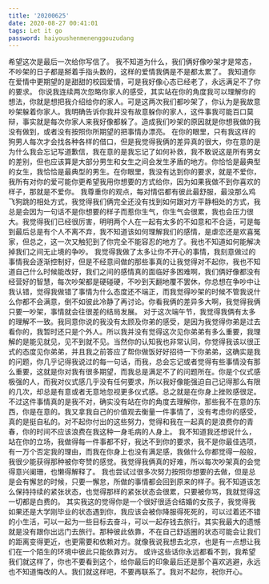 ```yaml
---
title: '20200625'
date: 2020-08-27 00:41:01
tags: Let it go
password: haiyoushenmenenggouzudang
---
```


希望这次是最后一次给你写信了。
我不知道为什么，我们俩好像吵架才是常态，不吵架的日子都是掰着手指头数的，这样的爱情我俩是不是都太累了。
我知道你在爱情中更期望的是甜甜的校园爱情，可是我好像心态已经老了，永远满足不了你的要求。
你说我连续两次忽略你家人的感受，其实站在你的角度我可以理解你的想法，你就是想把我介绍给你的家人。可是这两次我们都吵架了，你认为是我故意吵架躲着你家人。我明确告诉你我并没有故意躲你的家人，这件事我可能百口莫辩，事实就是每次你家人来我好像都躲了。造成我们吵架的原因就是你想我做的我没有做到，或者没有按照你所期望的把事情办漂亮。
在你的眼里，只有我这样的狗男人每次才会找各种各样的借口，但是我觉得我俩的差异真的很大，你在意的是为什么我会忘记写道歉信，我在意的是我忘记了如何补救，我不敢说这是所有男女的差别，但也应该算是大部分男生和女生之间会发生矛盾的地方。你恰恰是最典型的女生，我恰恰是最典型的男生。在你眼里，我没有达到你的要求，就是不爱你，我所有对你的爱可能你更希望我用你想要的方式给你，因为如果我做不到你喜欢的样子，那就是不爱你。
我尊重你的观点，每对情侣都有彼此最舒服，最没那么鸡飞狗跳的相处方式，我觉得我们俩完全还没有找到如何跟对方平静相处的方式，我总是会因为一句话不是你想要的样子而惹你生气，你生气会很累，我也会压力很大。我觉得我们已经很厉害，明明两个人在一起有太多的不如意和不合适，可是每到最后总是有个人不离不弃，我不知道该如何理解我们的感情，是虐恋还是欢喜冤家，但总之，这一次又触犯到了你完全不能容忍的地方了。我也不知道如何能解决掉我们之间无止境的争吵。
我觉得我做了太多让你不开心的事情，我刻意做过的事情我会逐渐控制好，但是不经意间做的那些事真的让我觉得对不起你，我也不知道自己什么时候能改好，我们之间的感情真的面临好多困难啊，我们俩好像都没有经营好的智慧，每次吵架都是硬碰硬，不吵到天翻地覆不罢休，你总想在争吵中让我认错，觉得我做错了事情为什么态度还不端正，而我觉得吵架的时候不管我说什么你都不会满意，倒不如彼此冷静了再讨论。你看我俩的差异多大啊，我觉得我俩只要一吵架，事情就会往很差的结局发展。
对于这次端午节，我觉得我俩有太多的理解不一致。我同意你说的我没有太顾及你弟的感受，是因为我觉得你弟是过去看你的，我暂时还只是个外人。所以我并没有觉得这次见你弟弟有多么重要，我理解的是能见就见，见不到就不见。当然你的认知我也非常认同，你觉得我该以很正式的态度见你弟弟，并且我之前答应了帮你做饭好好招待一下你弟弟，这确实是我的问题，你几乎记得我说过的每一句话，而我，总会忘记或者觉得有些事情没有那么重要，这就是你对我有很多期望，而我总是满足不了的问题所在。你是个仪式感极强的人，而我对仪式感几乎没有任何要求，所以我好像能强迫自己记得那么有限的几次，却总是有意或者无意地忽视更多仪式感。总之就是在你身上挫败感很足。
不过这件事情真的是我不对，确实没有站在你的角度去理解你，那些我不在意的东西，你是在意的。我又拿我自己的价值观去衡量一件事情了，没有考虑你的感受，真的是挺自私的。对不起你付出的这些努力，觉得和我在一起真的是浪费你的青春，你的时间不应该浪费在我这种一身毛病的人身上。
我不知道我还想说什么，站在你的立场，我做得每一件事都不好，我达不到你的要求，我不是你最佳选项，有一万个否定我的理由，而我在你身上也没有满足感，我做什么你都觉得一般般，我很少能获得那种被你夸赞的感觉。我觉得我俩真的好难，所以每次吵架真的会觉得意兴阑珊，也懒得解释了。
我也尝试过很多次努力按照你想要的去做，但是总是会有懈怠的时候，只要一懈怠，所做的事情都会回到原来的样子。我不知道该怎么保持持续的紧张状态，也觉得那样的紧张状态会很累，只要被你骂，我就觉得这一切都是白费的。
其实我这的觉得你是一个很好很适合结婚的女孩子，我觉得我如果还是大学刚毕业的状态遇到你，我应该会被你降服得死死的，可以过着还不错的小生活，可以一起为一些目标去奋斗，可以一起存钱去旅行。其实我最大的遗憾就是没有跟你出远门去旅行。那种彼此依靠，不在自己舒适圈的状态可能会让我们的距离变得更近，也更需要和依赖对方。就像我说我想去北京，也是有一点想让我们在一个陌生的环境中彼此只能依靠对方。
或许这些话你永远都看不到，我希望我们就这样了，你也不要看到这个，给你最后的印象最后还是那个喜欢逃避，永远也不知道悔改的人。我们就这样吧，不要再联系了。我对不起你，祝你开心。
